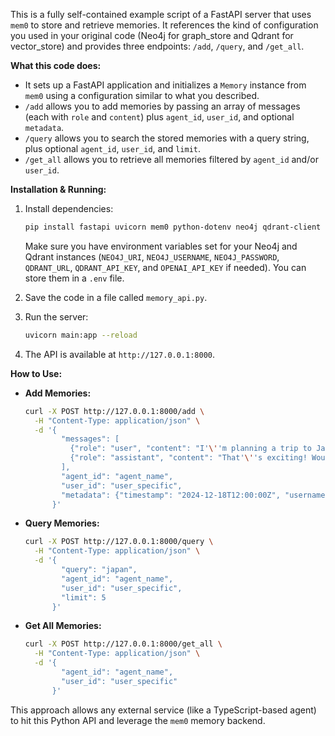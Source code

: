 This is a fully self-contained example script of a FastAPI server that uses `mem0` to store and retrieve memories. It references the kind of configuration you used in your original code (Neo4j for graph_store and Qdrant for vector_store) and provides three endpoints: `/add`, `/query`, and `/get_all`. 

**What this code does:**  
- It sets up a FastAPI application and initializes a `Memory` instance from `mem0` using a configuration similar to what you described.
- `/add` allows you to add memories by passing an array of messages (each with `role` and `content`) plus `agent_id`, `user_id`, and optional `metadata`.
- `/query` allows you to search the stored memories with a query string, plus optional `agent_id`, `user_id`, and `limit`.
- `/get_all` allows you to retrieve all memories filtered by `agent_id` and/or `user_id`.

**Installation & Running:**  
1. Install dependencies:
   ```bash
   pip install fastapi uvicorn mem0 python-dotenv neo4j qdrant-client openai requests
   ```
   Make sure you have environment variables set for your Neo4j and Qdrant instances (`NEO4J_URI`, `NEO4J_USERNAME`, `NEO4J_PASSWORD`, `QDRANT_URL`, `QDRANT_API_KEY`, and `OPENAI_API_KEY` if needed). You can store them in a `.env` file.
   
2. Save the code in a file called `memory_api.py`.
3. Run the server:
   ```bash
   uvicorn main:app --reload
   ```
   
4. The API is available at `http://127.0.0.1:8000`.

**How to Use:**  
- **Add Memories:**  
  ```bash
  curl -X POST http://127.0.0.1:8000/add \
    -H "Content-Type: application/json" \
    -d '{
          "messages": [
            {"role": "user", "content": "I'\''m planning a trip to Japan next month."},
            {"role": "assistant", "content": "That'\''s exciting! Would you like recommendations?"}
          ],
          "agent_id": "agent_name",
          "user_id": "user_specific",
          "metadata": {"timestamp": "2024-12-18T12:00:00Z", "username": "alex"}
        }'
  ```

- **Query Memories:**  
  ```bash
  curl -X POST http://127.0.0.1:8000/query \
    -H "Content-Type: application/json" \
    -d '{
          "query": "japan",
          "agent_id": "agent_name",
          "user_id": "user_specific",
          "limit": 5
        }'
  ```

- **Get All Memories:**  
  ```bash
  curl -X POST http://127.0.0.1:8000/get_all \
    -H "Content-Type: application/json" \
    -d '{
          "agent_id": "agent_name",
          "user_id": "user_specific"
        }'
  ```

This approach allows any external service (like a TypeScript-based agent) to hit this Python API and leverage the `mem0` memory backend.